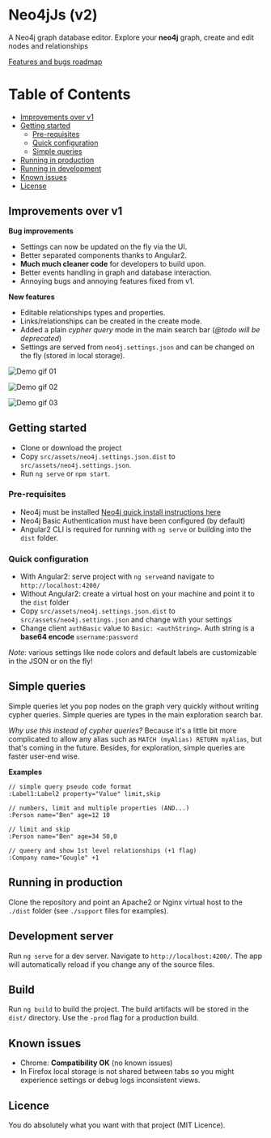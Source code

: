 # Neo4jJs (v2)

A Neo4j graph database editor. Explore your **neo4j** graph, create and edit nodes and relationships

[Features and bugs roadmap](https://trello.com/b/NLtaurIH/neo4j-js-https-githubcom-adadgio-neo4j-js-ng2)

Table of Contents
=================

* [Improvements over v1](#improvements-over-v1)
* [Getting started](#getting-started)
  * [Pre-requisites](#pre-requisites)
  * [Quick configuration](#quick-configuration)
  * [Simple queries](#simple-queries)
* [Running in production](#running-in-production)
* [Running in development](#running-in-development)
* [Known issues](#known-issues)
* [License](#license)

## Improvements over v1

**Bug improvements**

- Settings can now be updated on the fly via the UI.
- Better separated components thanks to Angular2.
- **Much much cleaner code** for developers to build upon.
- Better events handling in graph and database interaction.
- Annoying bugs and annoying features fixed from v1.

**New features**

- Editable relationships types and properties.
- Links/relationships can be created in the create mode.
- Added a plain *cypher query* mode in the main search bar (*@todo will be deprecated*)
- Settings are served from `neo4j.settings.json` and can be changed on the fly (stored in local storage).

![Demo gif 01](https://github.com/adadgio/neo4j-js-ng2/blob/develop/src/assets/tutos/neo4j-js-tuto-01-low.gif)

![Demo gif 02](https://github.com/adadgio/neo4j-js-ng2/blob/develop/src/assets/tutos/neo4j-js-tuto-02-low.gif)

![Demo gif 03](https://github.com/adadgio/neo4j-js-ng2/blob/develop/src/assets/tutos/neo4j-js-tuto-03-low.gif)

## Getting started

- Clone or download the project
- Copy `src/assets/neo4j.settings.json.dist` to `src/assets/neo4j.settings.json`.
- Run `ng serve` or `npm start`.

### Pre-requisites

- Neo4j must be installed [Neo4j quick install instructions here](https://www.digitalocean.com/community/tutorials/how-to-install-neo4j-on-an-ubuntu-vps)
- Neo4j Basic Authentication must have been configured (by default)
- Angular2 CLI is required for running with `ng serve` or building into the `dist` folder.

### Quick configuration

- With Angular2: serve project with `ng serve`and navigate to `http://localhost:4200/`
- Without Angular2: create a virtual host on your machine and point it to the `dist` folder
- Copy `src/assets/neo4j.settings.json.dist` to `src/assets/neo4j.settings.json` and change with your settings
- Change client `authBasic` value to `Basic: <authString>`. Auth string is a **base64 encode** `username:password`

*Note:* various settings like node colors and default labels are customizable in the JSON or on the fly!

## Simple queries

Simple queries let you pop nodes on the graph very quickly without writing cypher queries. Simple queries are types in the main exploration search bar.

*Why use this instead of cypher queries?* Because it's a little bit more complicated to allow any alias such as `MATCH (myAlias) RETURN myAlias`, but that's coming in the future. Besides, for exploration, simple queries are faster user-end wise.

**Examples**

```
// simple query pseudo code format
:Label1:Label2 property="Value" limit,skip

// numbers, limit and multiple properties (AND...)
:Person name="Ben" age=12 10

// limit and skip
:Person name="Ben" age=34 50,0

// queery and show 1st level relationships (+1 flag)
:Company name="Gougle" +1
```

## Running in production

Clone the repository and point an Apache2 or Nginx virtual host to the `./dist` folder (see `./support` files for examples).

## Development server

Run `ng serve` for a dev server. Navigate to `http://localhost:4200/`. The app will automatically reload if you change any of the source files.

## Build

Run `ng build` to build the project. The build artifacts will be stored in the `dist/` directory. Use the `-prod` flag for a production build.

## Known issues

- Chrome:  **Compatibility OK** (no known issues)
- In Firefox local storage is not shared between tabs so you might experience settings or debug logs inconsistent views.

## Licence

You do absolutely what you want with that project (MIT Licence).
